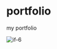 # portfolio
my portfolio

![if-6](https://github.com/Fiononana2023/portfolio/assets/146155717/9832ac71-e2f4-4943-9f14-71a7500101df)
